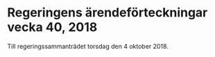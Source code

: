 # Regeringens ärendeförteckningar vecka 40, 2018

Till regeringssammanträdet torsdag den 4 oktober 2018.
